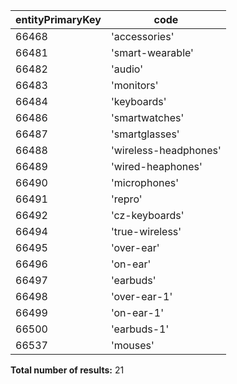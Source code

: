 | entityPrimaryKey | code                  |
| ---------------- | --------------------- |
| 66468            | 'accessories'         |
| 66481            | 'smart-wearable'      |
| 66482            | 'audio'               |
| 66483            | 'monitors'            |
| 66484            | 'keyboards'           |
| 66486            | 'smartwatches'        |
| 66487            | 'smartglasses'        |
| 66488            | 'wireless-headphones' |
| 66489            | 'wired-heaphones'     |
| 66490            | 'microphones'         |
| 66491            | 'repro'               |
| 66492            | 'cz-keyboards'        |
| 66494            | 'true-wireless'       |
| 66495            | 'over-ear'            |
| 66496            | 'on-ear'              |
| 66497            | 'earbuds'             |
| 66498            | 'over-ear-1'          |
| 66499            | 'on-ear-1'            |
| 66500            | 'earbuds-1'           |
| 66537            | 'mouses'              |

**Total number of results:** 21